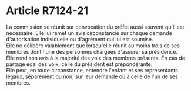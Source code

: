 # Article R7124-21

  
La commission se réunit sur convocation du préfet aussi souvent qu'il est nécessaire. Elle lui remet un avis circonstancié sur chaque demande d'autorisation individuelle ou d'agrément qui lui est soumise.   
Elle ne délibère valablement que lorsqu'elle réunit au moins trois de ses membres dont l'une des personnes chargées d'assurer sa présidence.   
Elle rend son avis à la majorité des voix des membres présents. En cas de partage égal des voix, celle du président est prépondérante.   
Elle peut, en toute circonstance, entendre l'enfant et ses représentants légaux, séparément ou non, sur leur demande ou à celle de l'un de ses membres.